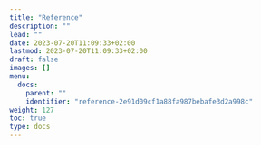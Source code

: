 ```yaml
---
title: "Reference"
description: ""
lead: ""
date: 2023-07-20T11:09:33+02:00
lastmod: 2023-07-20T11:09:33+02:00
draft: false
images: []
menu:
  docs:
    parent: ""
    identifier: "reference-2e91d09cf1a88fa987bebafe3d2a998c"
weight: 127
toc: true
type: docs
---
```

